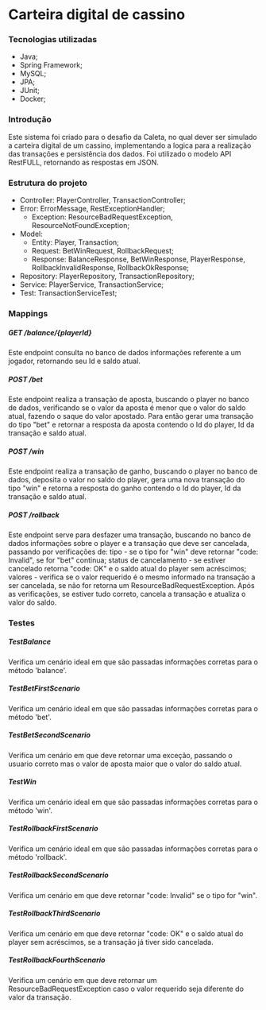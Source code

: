# Carteira digital de cassino

### Tecnologias utilizadas

- Java;
- Spring Framework;
- MySQL;
- JPA;
- JUnit;
- Docker;

### Introdução

Este sistema foi criado para o desafio da Caleta, no qual  dever ser simulado a carteira digital de um cassino, implementando a logica para a realização das transações e persistência dos dados. Foi utilizado o modelo API RestFULL, retornando as respostas em JSON.

### Estrutura do projeto

- Controller: PlayerController, TransactionController;
- Error: ErrorMessage, RestExceptionHandler;
  - Exception: ResourceBadRequestException, ResourceNotFoundException;
- Model: 
  - Entity: Player, Transaction;
  - Request: BetWinRequest, RollbackRequest;
  - Response: BalanceResponse, BetWinResponse, PlayerResponse, RollbackInvalidResponse, RollbackOkResponse;
- Repository: PlayerRepository, TransactionRepository;
- Service: PlayerService, TransactionService;
- Test: TransactionServiceTest;

### Mappings

##### GET /balance/{playerId}

Este endpoint consulta no banco de dados informações referente a um jogador, retornando seu Id e saldo atual.

##### POST /bet

Este endpoint realiza a transação de aposta, buscando o player no banco de dados, verificando se o valor da aposta é menor que o valor do saldo atual, fazendo o saque do valor apostado. Para então gerar uma transação do tipo "bet" e retornar a resposta da aposta contendo o Id do player, Id da transação e saldo atual.

##### POST /win

Este endpoint realiza a transação de ganho, buscando o player no banco de dados, deposita o valor no saldo do player, gera uma nova transação do tipo "win" e retorna a resposta do ganho contendo o Id do player, Id da transação e saldo atual.

##### POST /rollback

Este endpoint serve para desfazer uma transação, buscando no banco de dados informações sobre o player e a transação que deve ser cancelada, passando por verificações de: tipo - se o tipo for "win" deve retornar "code: Invalid", se for "bet" continua; status de cancelamento - se estiver cancelado retorna "code: OK" e o saldo atual do player sem acréscimos; valores - verifica se o valor requerido é o mesmo informado na transação a ser cancelada, se não for retorna um ResourceBadRequestException. Após as verificações, se estiver tudo correto, cancela a transação e atualiza o valor do saldo.

### Testes

##### TestBalance 

Verifica um cenário ideal em que são passadas informações corretas para o método 'balance'.

##### TestBetFirstScenario

Verifica um cenário ideal em que são passadas informações corretas para o método 'bet'.

##### TestBetSecondScenario

Verifica um cenário em que deve retornar uma exceção, passando o usuario correto mas o valor de aposta maior que o valor do saldo atual.

##### TestWin

Verifica um cenário ideal em que são passadas informações corretas para o método 'win'.

##### TestRollbackFirstScenario

Verifica um cenário ideal em que são passadas informações corretas para o método 'rollback'.

##### TestRollbackSecondScenario

Verifica um cenário em que deve retornar "code: Invalid" se o tipo for "win".

##### TestRollbackThirdScenario

Verifica um cenário em que deve retornar "code: OK" e o saldo atual do player sem acréscimos, se a transação já tiver sido cancelada.

##### TestRollbackFourthScenario

Verifica um cenário em que deve retornar um ResourceBadRequestException caso o valor requerido seja diferente do valor da transação.